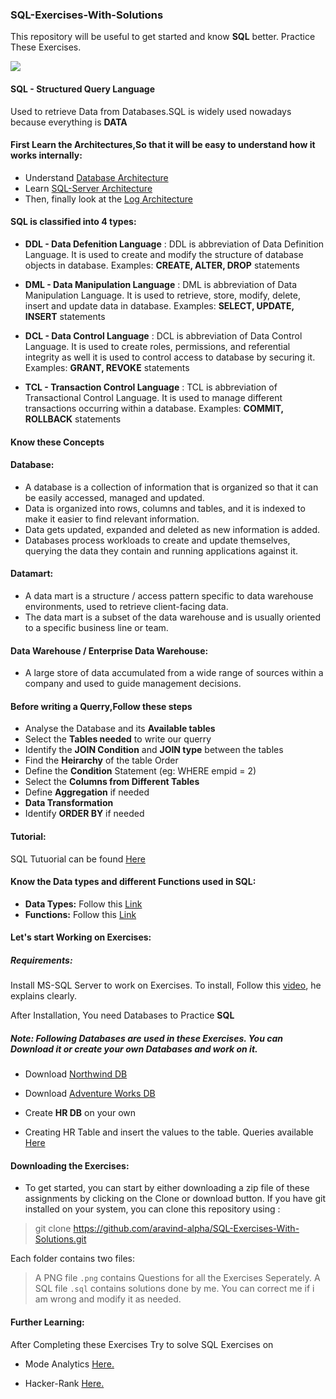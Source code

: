 ### SQL-Exercises-With-Solutions
This repository will be useful to get started and know **SQL** better. Practice These Exercises.

![](https://github.com/aravind-alpha/SQL-Exercises-With-Solutions/blob/master/675172-data_database_sql_query-128.png)

#### SQL - Structured Query Language

Used to retrieve Data from Databases.SQL is widely used nowadays because everything is **DATA**

#### First Learn the Architectures,So that it will be easy to understand how it works internally:

- Understand [Database Architecture](https://www.w3schools.in/dbms/database-architecture/)
- Learn [SQL-Server Architecture](https://www.guru99.com/sql-server-architecture.html)
- Then, finally look at the [Log Architecture](https://www.sqlshack.com/sql-server-transaction-log-architecture/)

#### SQL is classified into 4 types:

- **DDL - Data Defenition Language** : DDL is abbreviation of Data Definition Language. It is used to create and modify the structure of database objects in database. Examples: **CREATE, ALTER, DROP** statements

- **DML - Data Manipulation Language** : DML is abbreviation of Data Manipulation Language. It is used to retrieve, store, modify, delete, insert and update data in database. Examples: **SELECT, UPDATE, INSERT** statements

- **DCL - Data Control Language** : DCL is abbreviation of Data Control Language. It is used to create roles, permissions, and referential integrity as well it is used     to control access to database by securing it. Examples: **GRANT, REVOKE** statements

- **TCL - Transaction Control Language** : TCL is abbreviation of Transactional Control Language. It is used to manage different transactions occurring within a database. Examples: **COMMIT, ROLLBACK** statements

#### Know these Concepts
	
#### Database:
- A database is a collection of information that is organized so that it can be easily accessed, managed and updated.
- Data is organized into rows, columns and tables, and it is indexed to make it easier to find relevant information. 
- Data gets updated, expanded and deleted as new information is added. 
- Databases process workloads to create and update themselves, querying the data they contain and running applications against it.

#### Datamart: 
- A data mart is a structure / access pattern specific to data warehouse environments, used to retrieve client-facing data. 
- The data mart is a subset of the data warehouse and is usually oriented to a specific business line or team.

#### Data Warehouse / Enterprise Data Warehouse:
- A large store of data accumulated from a wide range of sources within a company and used to guide management decisions.
	
#### Before writing a Querry,Follow these steps

-	Analyse the Database and its **Available tables**
-	Select the **Tables needed** to write our querry
-	Identify the **JOIN Condition** and **JOIN type** between the tables
-	Find the **Heirarchy** of the table Order
-	Define the **Condition** Statement (eg: WHERE empid = 2)
-	Select the **Columns from Different Tables**
-	Define **Aggregation** if needed
-	**Data Transformation** 
-	Identify **ORDER BY** if needed

#### Tutorial: 
SQL Tutuorial can be found [Here](https://www.w3schools.com/sql/)

#### Know the Data types and different Functions used in SQL:
	
- **Data Types:** Follow this [Link](https://www.w3schools.com/sql/sql_datatypes.asp)
- **Functions:** Follow this [Link](https://www.w3schools.com/sql/sql_ref_sqlserver.asp)

#### Let's start Working on Exercises:

##### Requirements:
Install MS-SQL Server to work on Exercises. To install, Follow this [video](https://www.youtube.com/watch?v=vng0P8Gfx2g), he explains clearly.

After Installation, You need Databases to Practice **SQL**

##### Note: Following Databases are used in these Exercises. You can Download it or create your own Databases and work on it.

- Download [Northwind DB](https://www.microsoft.com/en-in/download/details.aspx?id=23654) 

- Download [Adventure Works DB](https://www.microsoft.com/en-us/download/details.aspx?id=49502)

- Create **HR DB** on your own 

- Creating HR Table and insert the values to the table. Queries available [Here](https://github.com/i-m-aravind/SQL-Exercises-With-Solutions/tree/master/HR-DB)

#### Downloading the Exercises:

- To get started, you can start by either downloading a zip file of these assignments by clicking on the Clone or download button. If you have git installed on your system, you can clone this repository using :

> git clone https://github.com/aravind-alpha/SQL-Exercises-With-Solutions.git

Each folder contains two files:
> A PNG file `.png` contains Questions for all the Exercises Seperately.
> A SQL file `.sql` contains solutions done by me. You can correct me if i am wrong and modify it as needed.

#### Further Learning:

After Completing these Exercises Try to solve SQL Exercises on

- Mode Analytics [Here.](https://mode.com/)

- Hacker-Rank [Here.](https://www.hackerrank.com/domains/sql)
